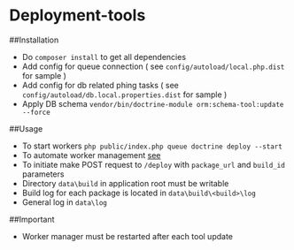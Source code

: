 # Deployment-tools

##Installation
* Do `composer install` to get all dependencies
* Add config for queue connection ( see `config/autoload/local.php.dist` for sample )
* Add config for db related phing tasks ( see `config/autoload/db.local.properties.dist` for sample )
* Apply DB schema `vendor/bin/doctrine-module orm:schema-tool:update --force`

##Usage
* To start workers `php public/index.php queue doctrine deploy --start`
* To automate worker management [see](https://github.com/juriansluiman/SlmQueue/blob/master/docs/7.WorkerManagement.md)
* To initiate make POST request to `/deploy` with `package_url` and `build_id` parameters
* Directory `data\build` in application root must be writable
* Build log for each package is located in `data\build\<build>\log` 
* General log in `data\log` 

##Important
* Worker manager must be restarted after each tool update 